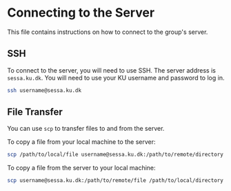 # Connecting to the Server

This file contains instructions on how to connect to the group's server.

## SSH

To connect to the server, you will need to use SSH. The server address is `sessa.ku.dk`. You will need to use your KU username and password to log in.

```bash
ssh username@sessa.ku.dk
```

## File Transfer

You can use `scp` to transfer files to and from the server.

To copy a file from your local machine to the server:

```bash
scp /path/to/local/file username@sessa.ku.dk:/path/to/remote/directory
```

To copy a file from the server to your local machine:

```bash
scp username@sessa.ku.dk:/path/to/remote/file /path/to/local/directory
```

